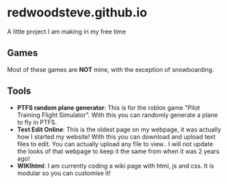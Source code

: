 # redwoodsteve.github.io
A little project I am making in my free time
## Games
Most of these games are **NOT** mine, with the exception of snowboarding.
## Tools
 - **PTFS random plane generator**: This is for the roblox game "Pilot Training Flight Simulator". With this you can randomly generate a plane to fly in PTFS.
 - **Text Edit Online**: This is the oldest page on my webpage, it was actually how I started my website! With this you can download and upload text files to edit. You can actually upload any file to view.. I will not update the looks of that webpage to keep it the same from when it was 2 years ago!
 -  **WIKIhtml**: I am currently coding a wiki page with html, js and css. It is modular so you can customise it!
